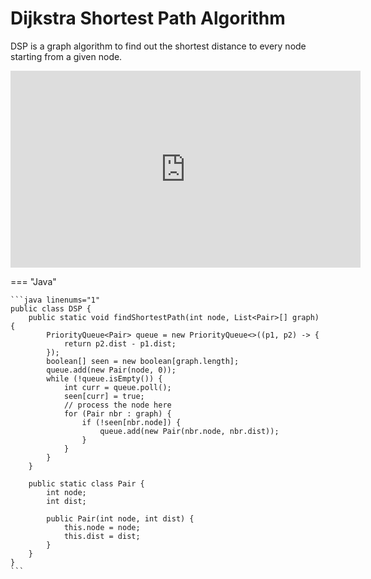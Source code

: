 # Dijkstra Shortest Path Algorithm

DSP is a graph algorithm to find out the shortest distance to every node starting from a given node.

<iframe width="560" height="315" src="https://www.youtube.com/embed/XB4MIexjvY0?si=N-D3CVrnEYy5CgWA" title="YouTube video player" frameborder="0" allow="accelerometer; autoplay; clipboard-write; encrypted-media; gyroscope; picture-in-picture; web-share" referrerpolicy="strict-origin-when-cross-origin" allowfullscreen></iframe>

=== "Java"

    ```java linenums="1"
    public class DSP {
        public static void findShortestPath(int node, List<Pair>[] graph) {
            PriorityQueue<Pair> queue = new PriorityQueue<>((p1, p2) -> {
                return p2.dist - p1.dist;
            });
            boolean[] seen = new boolean[graph.length];
            queue.add(new Pair(node, 0));
            while (!queue.isEmpty()) {
                int curr = queue.poll();
                seen[curr] = true;
                // process the node here
                for (Pair nbr : graph) {
                    if (!seen[nbr.node]) {
                        queue.add(new Pair(nbr.node, nbr.dist));
                    }
                }
            }
        }

        public static class Pair {
            int node;
            int dist;

            public Pair(int node, int dist) {
                this.node = node;
                this.dist = dist;
            }
        }
    }
    ```

